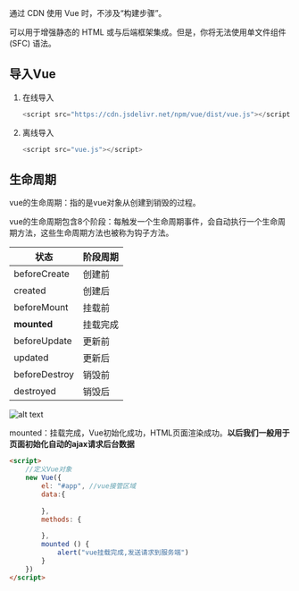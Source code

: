 通过 CDN 使用 Vue 时，不涉及“构建步骤”。

可以用于增强静态的 HTML 或与后端框架集成。但是，你将无法使用单文件组件 (SFC) 语法。

## 导入Vue

1. 在线导入

    ```js
    <script src="https://cdn.jsdelivr.net/npm/vue/dist/vue.js"></script>
    ```
2. 离线导入

    ```js
    <script src="vue.js"></script>
    ```


## 生命周期

vue的生命周期：指的是vue对象从创建到销毁的过程。

vue的生命周期包含8个阶段：每触发一个生命周期事件，会自动执行一个生命周期方法，这些生命周期方法也被称为钩子方法。

| 状态          | 阶段周期 |
| ------------- | -------- |
| beforeCreate  | 创建前   |
| created       | 创建后   |
| beforeMount   | 挂载前   |
| **mounted**       | 挂载完成 |
| beforeUpdate  | 更新前   |
| updated       | 更新后   |
| beforeDestroy | 销毁前   |
| destroyed     | 销毁后   |

![alt text](https://cdn.jsdelivr.net/gh/sword4869/pic1@main/images/202407241721832.png)


mounted：挂载完成，Vue初始化成功，HTML页面渲染成功。**以后我们一般用于页面初始化自动的ajax请求后台数据**

~~~html
<script>
    //定义Vue对象
    new Vue({
        el: "#app", //vue接管区域
        data:{
           
        },
        methods: {
            
        },
        mounted () {
            alert("vue挂载完成,发送请求到服务端")
        }
    })
</script>
~~~
